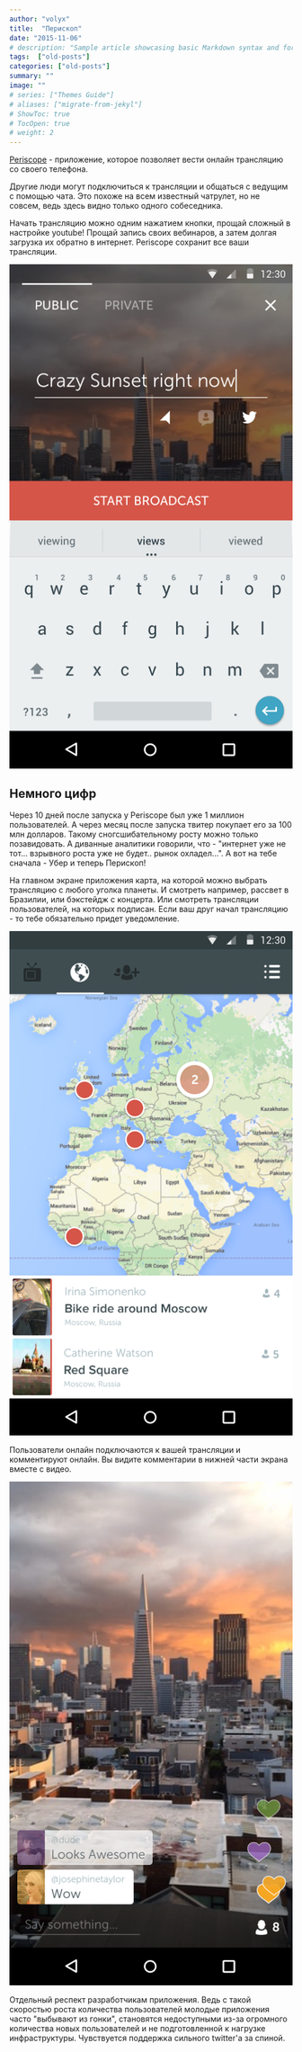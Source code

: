 ```yaml
---
author: "volyx"
title:  "Перископ"
date: "2015-11-06"
# description: "Sample article showcasing basic Markdown syntax and formatting for HTML elements."
tags:  ["old-posts"]
categories: ["old-posts"]
summary: ""
image: ""
# series: ["Themes Guide"]
# aliases: ["migrate-from-jekyl"]
# ShowToc: true
# TocOpen: true
# weight: 2
---
```


[Periscope](https://www.periscope.tv/) - приложение, которое позволяет вести онлайн трансляцию со своего телефона.

Другие люди могут подключиться к трансляции и общаться с ведущим с помощью чата. Это похоже на всем известный чатрулет, но не совсем, ведь здесь видно только одного собеседника.

Начать трансляцию можно одним нажатием кнопки, прощай сложный в настройке youtube! Прощай запись своих вебинаров, а затем долгая загрузка их обратно в интернет. Periscope сохранит все ваши трансляции.

![](/images/per-br.png)

## Немного цифр

Через 10 дней после запуска у Periscope был уже 1 миллион пользователей. А через месяц после запуска твитер покупает его за 100 млн долларов. Такому сногсшибательному росту можно только позавидовать. А диванные аналитики говорили, что - "интернет уже не тот... взрывного роста уже не будет.. рынок охладел...".
А вот на тебе сначала - Убер и теперь Перископ!

На главном экране приложения карта, на которой можно выбрать трансляцию с любого уголка планеты. И смотреть например, рассвет в Бразилии, или бэкстейдж с концерта. Или смотреть трансляции пользователей, на которых подписан. Если ваш друг начал трансляцию - то тебе обязательно придет уведомление.

![](/images/per-mappng.png)

Пользователи онлайн подключаются к вашей трансляции и комментируют онлайн. Вы видите комментарии в нижней части экрана вместе с видео.

![](/images/per-vi.png)

Отдельный респект разработчикам приложения. Ведь с такой скоростью роста количества пользователей молодые приложения часто "выбывают из гонки", становятся недоступными из-за огромного количества новых пользователей и не подготовленной к нагрузке инфраструктуры. Чувствуется поддержка сильного twitter'а за спиной.

